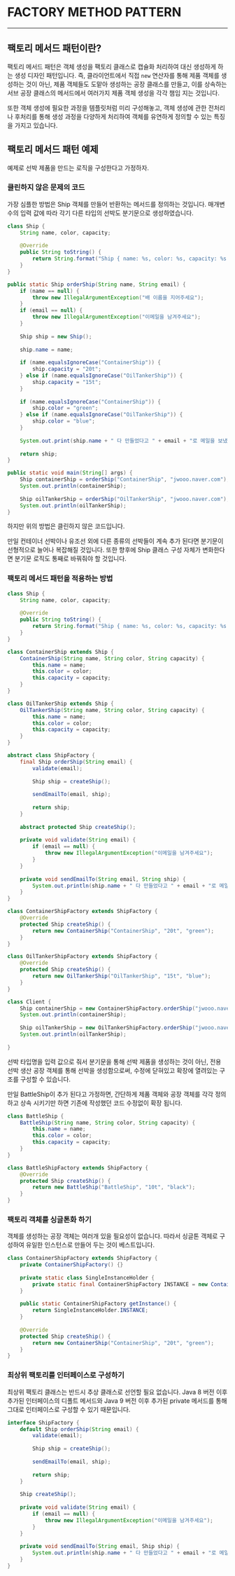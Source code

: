 # FACTORY METHOD PATTERN

---


## 팩토리 메서드 패턴이란?
팩토리 메서드 패턴은 객체 생성을 팩토리 클래스로 캡슐화 처리하여 대신 생성하게 하는 생성 디자인 패턴입니다. 
즉, 클라이언트에서 직접 `new` 연산자를 통해 제품 객체를 생성하는 것이 아닌, 제품 객체들도 도맡아 생성하는 공장 클래스를 만들고, 
이를 상속하는 서브 공장 클래스의 메서드에서 여러가지 제품 객체 생성을 각각 챔임 지는 것입니다. 

또한 객체 생성에 필요한 과정을 템플릿처럼 미리 구성해놓고, 객체 생성에 관한 전처리나 후처리를 통해 생성 과정을 다양하게 처리하여 객체를 유연하게
정의할 수 있는 특징을 가지고 있습니다. 

## 팩토리 메서드 패턴 예제 
예제로 선박 제품을 만드는 로직을 구성한다고 가정하자. 

### 클린하지 않은 문제의 코드
가장 심플한 방법은 Ship 객체를 만들어 반환하는 메서드를 정의하는 것입니다. 
매개변수의 입력 값에 따라 각기 다른 타입의 선박도 분기문으로 생성하였습니다. 

```java
class Ship {
	String name, color, capacity;
	
	@Override
    public String toString() {
		return String.format("Ship { name: %s, color: %s, capacity: %s }", name, color, capacity);
    }
}
```
```java
public static Ship orderShip(String name, String email) {
	if (name == null) {
		throw new IllegalArgumentException("배 이름을 지어주세요");
    } 
	if (email == null) {
		throw new IllegalArgumentException("이메일을 남겨주세요");
    }
	
	Ship ship = new Ship();
	
	ship.name = name;
	
	if (name.equalsIgnoreCase("ContainerShip")) {
		ship.capacity = "20t";
    } else if (name.equalsIgnoreCase("OilTankerShip")) {
		ship.capacity = "15t";
    }
	
	if (name.equalsIgnoreCase("ContainerShip")) {
		ship.color = "green";
    } else if (name.equalsIgnoreCase("OilTankerShip")) {
		ship.color = "blue";
    }
	
	System.out.print(ship.name + " 다 만들었다고 " + email + "로 메일을 보냈습니다.");
	
	return ship;
}

public static void main(String[] args) {
	Ship containerShip = orderShip("ContainerShip", "jwooo.naver.com");
	System.out.println(containerShip);
	
	Ship oilTankerShip = orderShip("OilTankerShip", "jwooo.naver.com");
	System.out.println(oilTankerShip);
}
```
하지만 위의 방법은 클린하지 않은 코드입니다. 

만일 컨테이너 선박이나 유조선 외에 다른 종류의 선박들이 계속 추가 된다면 분기문이 선형적으로 늘어나 복잡해질 것입니다. 
또한 향후에 Ship 클래스 구성 자체가 변화한다면 분기문 로직도 통째로 바꿔줘야 할 것입니다. 

### 팩토리 메서드 패턴을 적용하는 방법
```java
class Ship {
	String name, color, capacity;
	
	@Override
    public String toString() {
		return String.format("Ship { name: %s, color: %s, capacity: %s }", name, color, capacity);
    }
}

class ContainerShip extends Ship {
	ContainerShip(String name, String color, String capacity) {
		this.name = name;
		this.color = color;
		this.capacity = capacity;
    }
}

class OilTankerShip extends Ship {
	OilTankerShip(String name, String color, String capacity) {
		this.name = name;
		this.color = color;
		this.capacity = capacity;
    }
}
```
```java
abstract class ShipFactory {
	final Ship orderShip(String email) {
		validate(email);
		
		Ship ship = createShip();
		
		sendEmailTo(email, ship);
		
		return ship;
    }
	
	abstract protected Ship createShip();
	
	private void validate(String email) {
		if (email == null) {
			throw new IllegalArgumentException("이메일을 남겨주세요");
		}
    }
	
	private void sendEmailTo(String email, String ship) {
		System.out.println(ship.name + " 다 만들었다고 " + email + "로 메일을 보냈습니다.");
    }
}

class ContainerShipFactory extends ShipFactory {
	@Override
    protected Ship createShip() {
		return new ContainerShip("ContainerShip", "20t", "green");
    }
}

class OilTankerShipFactory extends ShipFactory { 
	@Override
    protected Ship createShip() {
		return new OilTankerShip("OilTankerShip", "15t", "blue");
    }
}
```
```java
class Client {
	Ship containerShip = new ContainerShipFactory.orderShip("jwooo.naver.com");
	System.out.println(containerShip);
	
	Ship oilTankerShip = new OilTankerShipFactory.orderShip("jwooo.naver.com");
	System.out.println(oilTankerShip);
	
}
```

선박 타입명을 입력 값으로 줘서 분기문을 통해 선박 제품을 생성하는 것이 아닌, 전용 선박 생산 공장 객체를 통해 선박을 생성함으로써, 수정에 닫혀있고 
확장에 열려있는 구조를 구성할 수 있습니다. 

만일 BattleShip이 추가 된다고 가정하면, 간단하게 제품 객체와 공장 객체를 각각 정의하고 상속 시키기만 하면 기존에 작성했던 코드 수정없이 확장 됩니다. 
```java
class BattleShip {
	BattleShip(String name, String color, String capacity) {
		this.name = name;
		this.color = color;
		this.capacity = capacity;
    }
}

class BattleShipFactory extends ShipFactory {
	@Override
    protected Ship createShip() {
		return new BattleShip("BattleShip", "10t", "black");
    }
}
```

### 팩토리 객체를 싱글톤화 하기
객체를 생성하는 공장 객체는 여러개 있을 필요성이 없습니다. 
따라서 싱글톤 객체로 구성하여 유일한 인스턴스로 만들어 두는 것이 베스트입니다. 

```java
class ContainerShipFactory extends ShipFactory {
	private ContainerShipFactory() {}
    
    private static class SingleInstanceHolder {
		private static final ContainerShipFactory INSTANCE = new ContainerShipFactory();
    }
	
	public static ContainerShipFactory getInstance() {
		return SingleInstanceHolder.INSTANCE;
    }
	
	@Override
    protected Ship createShip() {
		return new ContainerShip("ContainerShip", "20t", "green");
    }
}
```

### 최상위 팩토리를 인터페이스로 구성하기
최상위 팩토리 클래스는 반드시 추상 클래스로 선언할 필요 없습니다. 
Java 8 버전 이후 추가된 인터페이스의 디폴트 메서드와 Java 9 버전 이후 추가된 private 메서드를 통해 그대로 인터페이스로 구성할 수 있기 때문입니다. 

```java
interface ShipFactory {
	default Ship orderShip(String email) {
		validate(email);
		
		Ship ship = createShip();
		
		sendEmailTo(email, ship);
		
		return ship;
    }
	
	Ship createShip();
	
	private void validate(String email) {
		if (email == null) {
			throw new IllegalArgumentException("이메일을 남겨주세요");
		}
    }
	
	private void sendEmailTo(String email, Ship ship) {
		System.out.println(ship.name + " 다 만들었다고 " + email + "로 메일을 보냈습니다.");
    }
}
```